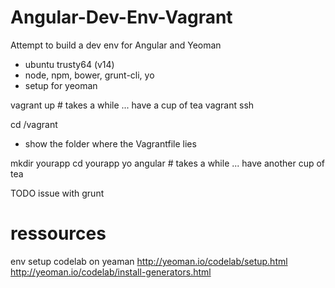 Angular-Dev-Env-Vagrant
=======================

Attempt to build a dev env for Angular and Yeoman

- ubuntu trusty64 (v14)
- node, npm, bower, grunt-cli, yo
- setup for yeoman


vagrant up # takes a while
... have a cup of tea
vagrant ssh

cd /vagrant
- show the folder where the Vagrantfile lies

mkdir yourapp
cd yourapp
yo angular  # takes a while
... have another cup of tea

TODO issue with grunt

# ressources

env setup codelab on yeaman
http://yeoman.io/codelab/setup.html
http://yeoman.io/codelab/install-generators.html
